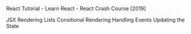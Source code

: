 React Tutorial - Learn React - React Crash Course [2019]

JSX
Rendering Lists
Consitional Rendering
Handling Events
Updating the State
